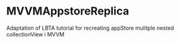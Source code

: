 # MVVMAppstoreReplica
Adaptation of LBTA tutorial for recreating appStore mulitple nested collectionView i MVVM
